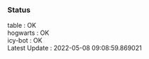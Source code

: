 ### Status


table : OK  
hogwarts : OK  
icy-bot : OK  
Latest Update : 2022-05-08 09:08:59.869021
